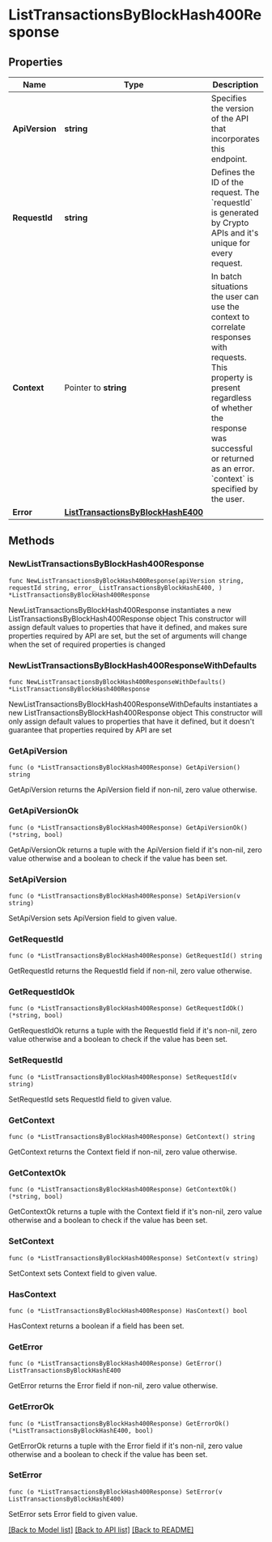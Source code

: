 # ListTransactionsByBlockHash400Response

## Properties

Name | Type | Description | Notes
------------ | ------------- | ------------- | -------------
**ApiVersion** | **string** | Specifies the version of the API that incorporates this endpoint. | 
**RequestId** | **string** | Defines the ID of the request. The &#x60;requestId&#x60; is generated by Crypto APIs and it&#39;s unique for every request. | 
**Context** | Pointer to **string** | In batch situations the user can use the context to correlate responses with requests. This property is present regardless of whether the response was successful or returned as an error. &#x60;context&#x60; is specified by the user. | [optional] 
**Error** | [**ListTransactionsByBlockHashE400**](ListTransactionsByBlockHashE400.md) |  | 

## Methods

### NewListTransactionsByBlockHash400Response

`func NewListTransactionsByBlockHash400Response(apiVersion string, requestId string, error_ ListTransactionsByBlockHashE400, ) *ListTransactionsByBlockHash400Response`

NewListTransactionsByBlockHash400Response instantiates a new ListTransactionsByBlockHash400Response object
This constructor will assign default values to properties that have it defined,
and makes sure properties required by API are set, but the set of arguments
will change when the set of required properties is changed

### NewListTransactionsByBlockHash400ResponseWithDefaults

`func NewListTransactionsByBlockHash400ResponseWithDefaults() *ListTransactionsByBlockHash400Response`

NewListTransactionsByBlockHash400ResponseWithDefaults instantiates a new ListTransactionsByBlockHash400Response object
This constructor will only assign default values to properties that have it defined,
but it doesn't guarantee that properties required by API are set

### GetApiVersion

`func (o *ListTransactionsByBlockHash400Response) GetApiVersion() string`

GetApiVersion returns the ApiVersion field if non-nil, zero value otherwise.

### GetApiVersionOk

`func (o *ListTransactionsByBlockHash400Response) GetApiVersionOk() (*string, bool)`

GetApiVersionOk returns a tuple with the ApiVersion field if it's non-nil, zero value otherwise
and a boolean to check if the value has been set.

### SetApiVersion

`func (o *ListTransactionsByBlockHash400Response) SetApiVersion(v string)`

SetApiVersion sets ApiVersion field to given value.


### GetRequestId

`func (o *ListTransactionsByBlockHash400Response) GetRequestId() string`

GetRequestId returns the RequestId field if non-nil, zero value otherwise.

### GetRequestIdOk

`func (o *ListTransactionsByBlockHash400Response) GetRequestIdOk() (*string, bool)`

GetRequestIdOk returns a tuple with the RequestId field if it's non-nil, zero value otherwise
and a boolean to check if the value has been set.

### SetRequestId

`func (o *ListTransactionsByBlockHash400Response) SetRequestId(v string)`

SetRequestId sets RequestId field to given value.


### GetContext

`func (o *ListTransactionsByBlockHash400Response) GetContext() string`

GetContext returns the Context field if non-nil, zero value otherwise.

### GetContextOk

`func (o *ListTransactionsByBlockHash400Response) GetContextOk() (*string, bool)`

GetContextOk returns a tuple with the Context field if it's non-nil, zero value otherwise
and a boolean to check if the value has been set.

### SetContext

`func (o *ListTransactionsByBlockHash400Response) SetContext(v string)`

SetContext sets Context field to given value.

### HasContext

`func (o *ListTransactionsByBlockHash400Response) HasContext() bool`

HasContext returns a boolean if a field has been set.

### GetError

`func (o *ListTransactionsByBlockHash400Response) GetError() ListTransactionsByBlockHashE400`

GetError returns the Error field if non-nil, zero value otherwise.

### GetErrorOk

`func (o *ListTransactionsByBlockHash400Response) GetErrorOk() (*ListTransactionsByBlockHashE400, bool)`

GetErrorOk returns a tuple with the Error field if it's non-nil, zero value otherwise
and a boolean to check if the value has been set.

### SetError

`func (o *ListTransactionsByBlockHash400Response) SetError(v ListTransactionsByBlockHashE400)`

SetError sets Error field to given value.



[[Back to Model list]](../README.md#documentation-for-models) [[Back to API list]](../README.md#documentation-for-api-endpoints) [[Back to README]](../README.md)


